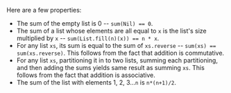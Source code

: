 Here are a few properties:

* The sum of the empty list is 0 -- `sum(Nil) == 0`.
* The sum of a list whose elements are all equal to `x` is the list's size multiplied by `x` -- `sum(List.fill(n)(x)) == n * x`.
* For any list `xs`, its sum is equal to the sum of `xs.reverse` -- `sum(xs) == sum(xs.reverse)`. This follows from the fact that addition is commutative.
* For any list `xs`, partitioning it in to two lists, summing each partitioning, and then adding the sums yields same result as summing `xs`. This follows from the fact that addition is associative.
* The sum of the list with elements 1, 2, 3...`n` is `n*(n+1)/2`.
